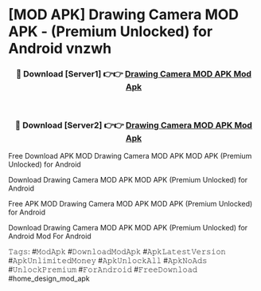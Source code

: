 # [MOD APK] Drawing Camera MOD APK - (Premium Unlocked) for Android vnzwh



<div align="center">
<h3>🔴 Download [Server1] 👉👉 <a href="https://momento.my/?title=Drawing_Camera_MOD_APK">Drawing Camera MOD APK Mod Apk</a></h3><br>

<h3>🔴 Download [Server2] 👉👉 <a href="https://momento.my/?title=Drawing_Camera_MOD_APK">Drawing Camera MOD APK Mod Apk</a></h3>
</div>



Free Download APK MOD Drawing Camera MOD APK MOD APK (Premium Unlocked) for Android

Download Drawing Camera MOD APK MOD APK (Premium Unlocked) for Android

Free APK MOD Drawing Camera MOD APK MOD APK (Premium Unlocked) for Android

Download Drawing Camera MOD APK MOD APK (Premium Unlocked) for Android Mod For Android

𝚃𝚊𝚐𝚜: #𝙼𝚘𝚍𝙰𝚙𝚔 #𝙳𝚘𝚠𝚗𝚕𝚘𝚊𝚍𝙼𝚘𝚍𝙰𝚙𝚔 #𝙰𝚙𝚔𝙻𝚊𝚝𝚎𝚜𝚝𝚅𝚎𝚛𝚜𝚒𝚘𝚗 #𝙰𝚙𝚔𝚄𝚗𝚕𝚒𝚖𝚒𝚝𝚎𝚍𝙼𝚘𝚗𝚎𝚢 #𝙰𝚙𝚔𝚄𝚗𝚕𝚘𝚌𝚔𝙰𝚕𝚕 #𝙰𝚙𝚔𝙽𝚘𝙰𝚍𝚜 #𝚄𝚗𝚕𝚘𝚌𝚔𝙿𝚛𝚎𝚖𝚒𝚞𝚖 #𝙵𝚘𝚛𝙰𝚗𝚍𝚛𝚘𝚒𝚍 #𝙵𝚛𝚎𝚎𝙳𝚘𝚠𝚗𝚕𝚘𝚊𝚍 #home_design_mod_apk

